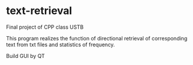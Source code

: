 # text-retrieval
Final project of CPP class USTB

This program realizes the function of directional retrieval of corresponding text from txt files and statistics of frequency.

Build GUI by QT
